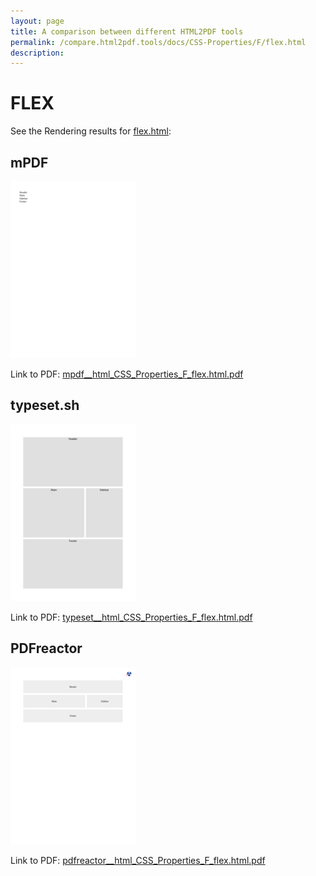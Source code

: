 ```yaml
---
layout: page
title: A comparison between different HTML2PDF tools
permalink: /compare.html2pdf.tools/docs/CSS-Properties/F/flex.html
description: 
---
```


# FLEX

See the Rendering results for [flex.html](/html/CSS%20Properties/F/flex.html):

## mPDF
![](mpdf__html_CSS_Properties_F_flex.html.png) 

Link to PDF: [mpdf__html_CSS_Properties_F_flex.html.pdf](mpdf__html_CSS_Properties_F_flex.html.pdf)

## typeset.sh
![](typeset__html_CSS_Properties_F_flex.html.png) 

Link to PDF: [typeset__html_CSS_Properties_F_flex.html.pdf](typeset__html_CSS_Properties_F_flex.html.pdf)

## PDFreactor
![](pdfreactor__html_CSS_Properties_F_flex.html.png) 

Link to PDF: [pdfreactor__html_CSS_Properties_F_flex.html.pdf](pdfreactor__html_CSS_Properties_F_flex.html.pdf)
